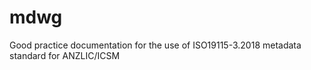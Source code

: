 # mdwg
Good practice documentation for the use of ISO19115-3.2018 metadata standard for ANZLIC/ICSM
